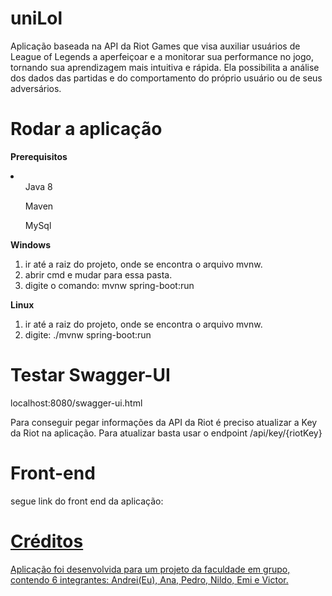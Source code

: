 # uniLol
Aplicação baseada na API da Riot Games que visa auxiliar usuários de League of Legends a aperfeiçoar e a monitorar sua performance no jogo, tornando sua aprendizagem mais intuitiva e rápida. Ela possibilita a análise dos dados das partidas e do comportamento do próprio usuário ou de seus adversários.

# Rodar a aplicação

<b>Prerequisitos</b>
  <li>
  <ul>Java 8</ul>
  <ul>Maven</ul>
  <ul>MySql</ul>
  </>
  
<b>Windows</b>
1. ir até a raiz do projeto, onde se encontra o arquivo mvnw.
2. abrir cmd e mudar para essa pasta.
3. digite o comando: mvnw spring-boot:run

<b>Linux</b>
1. ir até a raiz do projeto, onde se encontra o arquivo mvnw.
2. digite: ./mvnw spring-boot:run


# Testar Swagger-UI
localhost:8080/swagger-ui.html

Para conseguir pegar informações da API da Riot é preciso atualizar a Key da Riot na aplicação. Para atualizar basta usar o endpoint /api/key/{riotKey}

# Front-end

segue link do front end da aplicação: <a href="">

# Créditos
Aplicação foi desenvolvida para um projeto da faculdade em grupo, contendo 6 integrantes: Andrei(Eu), Ana, Pedro, Nildo, Emi e Victor.
